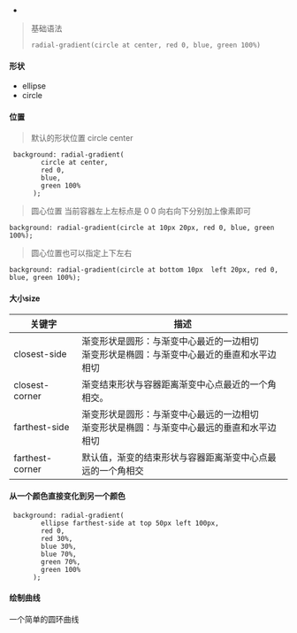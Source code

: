 -
































































































> 基础语法
>
> ```
> radial-gradient(circle at center, red 0, blue, green 100%)
> ```


#### 形状

* ellipse
* circle

#### 位置

> 默认的形状位置 circle  center

```
 background: radial-gradient(
        circle at center,
        red 0,
        blue,
        green 100%
      );
```

> 圆心位置 当前容器左上左标点是 0 0  向右向下分别加上像素即可

```
background: radial-gradient(circle at 10px 20px, red 0, blue, green 100%);
```

> 圆心位置也可以指定上下左右

```
background: radial-gradient(circle at bottom 10px  left 20px, red 0, blue, green 100%);
```


#### 大小size

| 关键字          | 描述                                                                                           |
| --------------- | ---------------------------------------------------------------------------------------------- |
| closest-side    | 渐变形状是圆形：与渐变中心最近的一边相切<br />渐变形状是椭圆：与渐变中心最近的垂直和水平边相切 |
| closest-corner  | 渐变结束形状与容器距离渐变中心点最近的一个角相交。                                             |
| farthest-side   | 渐变形状是圆形：与渐变中心最远的一边相切<br />渐变形状是椭圆：与渐变中心最远的垂直和水平边相切 |
| farthest-corner | 默认值，渐变的结束形状与容器距离渐变中心点最远的一个角相交                                     |


#### 从一个颜色直接变化到另一个颜色

```
 background: radial-gradient(
        ellipse farthest-side at top 50px left 100px,
        red 0,
        red 30%,
        blue 30%,
        blue 70%,
        green 70%,
        green 100%
      );
```


#### 绘制曲线

一个简单的圆环曲线

```

```
